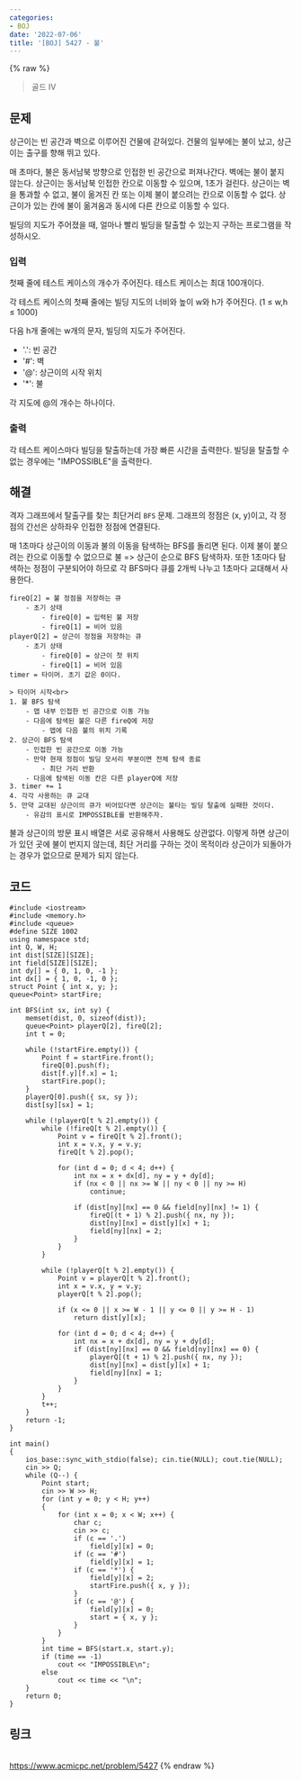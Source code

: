 ```yaml
---
categories:
- BOJ
date: '2022-07-06'
title: '[BOJ] 5427 - 불'
---
```


{% raw %}
> 골드 IV<br>

## 문제
상근이는 빈 공간과 벽으로 이루어진 건물에 갇혀있다. 건물의 일부에는 불이 났고, 상근이는 출구를 향해 뛰고 있다.

매 초마다, 불은 동서남북 방향으로 인접한 빈 공간으로 퍼져나간다. 벽에는 불이 붙지 않는다. 상근이는 동서남북 인접한 칸으로 이동할 수 있으며, 1초가 걸린다. 상근이는 벽을 통과할 수 없고, 불이 옮겨진 칸 또는 이제 불이 붙으려는 칸으로 이동할 수 없다. 상근이가 있는 칸에 불이 옮겨옴과 동시에 다른 칸으로 이동할 수 있다.

빌딩의 지도가 주어졌을 때, 얼마나 빨리 빌딩을 탈출할 수 있는지 구하는 프로그램을 작성하시오.

### 입력
첫째 줄에 테스트 케이스의 개수가 주어진다. 테스트 케이스는 최대 100개이다.

각 테스트 케이스의 첫째 줄에는 빌딩 지도의 너비와 높이 w와 h가 주어진다. (1 ≤ w,h ≤ 1000)

다음 h개 줄에는 w개의 문자, 빌딩의 지도가 주어진다.

-   '.': 빈 공간
-   '#': 벽
-   '@': 상근이의 시작 위치
-   '*': 불

각 지도에 @의 개수는 하나이다.

### 출력
각 테스트 케이스마다 빌딩을 탈출하는데 가장 빠른 시간을 출력한다. 빌딩을 탈출할 수 없는 경우에는 "IMPOSSIBLE"을 출력한다.

## 해결
격자 그래프에서 탈출구를 찾는 최단거리 `BFS` 문제. 그래프의 정점은 (x, y)이고, 각 정점의 간선은 상하좌우 인접한 정점에 연결된다.

매 1초마다 상근이의 이동과 불의 이동을 탐색하는 BFS를 돌리면 된다. 이제 불이 붙으려는 칸으로 이동할 수 없으므로 불 => 상근이 순으로 BFS 탐색하자. 또한 1초마다 탐색하는 정점이 구분되어야 하므로 각 BFS마다 큐를 2개씩 나누고 1초마다 교대해서 사용한다.
```
fireQ[2] = 불 정점을 저장하는 큐
	- 초기 상태
		- fireQ[0] = 입력된 불 저장
		- fireQ[1] = 비어 있음
playerQ[2] = 상근이 정점을 저장하는 큐
	- 초기 상태
		- fireQ[0] = 상근이 첫 위치
		- fireQ[1] = 비어 있음
timer = 타이머. 초기 값은 0이다.

> 타이머 시작<br>
1. 불 BFS 탐색
	- 맵 내부 인접한 빈 공간으로 이동 가능
	- 다음에 탐색된 불은 다른 fireQ에 저장
		- 맵에 다음 불의 위치 기록
2. 상근이 BFS 탐색
	- 인접한 빈 공간으로 이동 가능 
	- 만약 현재 정점이 빌딩 모서리 부분이면 전체 탐색 종료
		- 최단 거리 반환
	- 다음에 탐색된 이동 칸은 다른 playerQ에 저장
3. timer += 1
4. 각각 사용하는 큐 교대
5. 만약 교대된 상근이의 큐가 비어있다면 상근이는 불타는 빌딩 탈출에 실패한 것이다.
	- 유감의 표시로 IMPOSSIBLE를 반환해주자.
```
불과 상근이의 방문 표시 배열은 서로 공유해서 사용해도 상관없다. 이렇게 하면 상근이가 있던 곳에 불이 번지지 않는데, 최단 거리를 구하는 것이 목적이라 상근이가 되돌아가는 경우가 없으므로 문제가 되지 않는다.

## 코드
```
#include <iostream>
#include <memory.h>
#include <queue>
#define SIZE 1002
using namespace std;
int Q, W, H;
int dist[SIZE][SIZE];
int field[SIZE][SIZE];
int dy[] = { 0, 1, 0, -1 };
int dx[] = { 1, 0, -1, 0 };
struct Point { int x, y; };
queue<Point> startFire;

int BFS(int sx, int sy) {
	memset(dist, 0, sizeof(dist));
	queue<Point> playerQ[2], fireQ[2];
	int t = 0;

	while (!startFire.empty()) {
		Point f = startFire.front();
		fireQ[0].push(f);
		dist[f.y][f.x] = 1;
		startFire.pop();
	}
	playerQ[0].push({ sx, sy });
	dist[sy][sx] = 1;

	while (!playerQ[t % 2].empty()) {
		while (!fireQ[t % 2].empty()) {
			Point v = fireQ[t % 2].front();
			int x = v.x, y = v.y;
			fireQ[t % 2].pop();

			for (int d = 0; d < 4; d++) {
				int nx = x + dx[d], ny = y + dy[d];
				if (nx < 0 || nx >= W || ny < 0 || ny >= H)
					continue;

				if (dist[ny][nx] == 0 && field[ny][nx] != 1) {
					fireQ[(t + 1) % 2].push({ nx, ny });
					dist[ny][nx] = dist[y][x] + 1;
					field[ny][nx] = 2;
				}
			}
		}

		while (!playerQ[t % 2].empty()) {
			Point v = playerQ[t % 2].front();
			int x = v.x, y = v.y;
			playerQ[t % 2].pop();

			if (x <= 0 || x >= W - 1 || y <= 0 || y >= H - 1)
				return dist[y][x];

			for (int d = 0; d < 4; d++) {
				int nx = x + dx[d], ny = y + dy[d];
				if (dist[ny][nx] == 0 && field[ny][nx] == 0) {
					playerQ[(t + 1) % 2].push({ nx, ny });
					dist[ny][nx] = dist[y][x] + 1;
					field[ny][nx] = 1;
				}
			}
		}
		t++;
	}
	return -1;
}

int main()
{
	ios_base::sync_with_stdio(false); cin.tie(NULL); cout.tie(NULL);
	cin >> Q;
	while (Q--) {
		Point start;
		cin >> W >> H;
		for (int y = 0; y < H; y++)
		{
			for (int x = 0; x < W; x++) {
				char c;
				cin >> c;
				if (c == '.')
					field[y][x] = 0;
				if (c == '#')
					field[y][x] = 1;
				if (c == '*') {
					field[y][x] = 2;
					startFire.push({ x, y });
				}
				if (c == '@') {
					field[y][x] = 0;
					start = { x, y };
				}
			}
		}
		int time = BFS(start.x, start.y);
		if (time == -1)
			cout << "IMPOSSIBLE\n";
		else
			cout << time << "\n";
	}
	return 0;
}
```

## 링크
<br>https://www.acmicpc.net/problem/5427
{% endraw %}